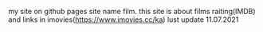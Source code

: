 my site on github pages site name film.
this site is about films raiting(IMDB) and links in imovies(https://www.imovies.cc/ka)
lust update 11.07.2021 
